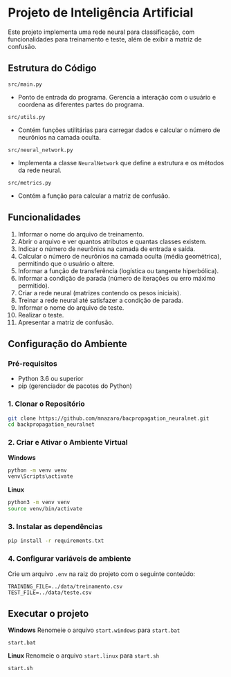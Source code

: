 # Projeto de Inteligência Artificial

Este projeto implementa uma rede neural para classificação, com funcionalidades para treinamento e teste, além de exibir a matriz de confusão.

## Estrutura do Código

`src/main.py`

- Ponto de entrada do programa. Gerencia a interação com o usuário e coordena as diferentes partes do programa.

`src/utils.py`

- Contém funções utilitárias para carregar dados e calcular o número de neurônios na camada oculta.

`src/neural_network.py`

- Implementa a classe `NeuralNetwork` que define a estrutura e os métodos da rede neural.

`src/metrics.py`

- Contém a função para calcular a matriz de confusão. 

## Funcionalidades

1. Informar o nome do arquivo de treinamento.
2. Abrir o arquivo e ver quantos atributos e quantas classes existem.
3. Indicar o número de neurônios na camada de entrada e saída.
4. Calcular o número de neurônios na camada oculta (média geométrica), permitindo que o usuário o altere.
5. Informar a função de transferência (logística ou tangente hiperbólica).
6. Informar a condição de parada (número de iterações ou erro máximo permitido).
7. Criar a rede neural (matrizes contendo os pesos iniciais).
8. Treinar a rede neural até satisfazer a condição de parada.
9. Informar o nome do arquivo de teste.
10. Realizar o teste.
11. Apresentar a matriz de confusão.


## Configuração do Ambiente
### Pré-requisitos

- Python 3.6 ou superior
- pip (gerenciador de pacotes do Python)

### 1. Clonar o Repositório

```sh
git clone https://github.com/mnazaro/bacpropagation_neuralnet.git
cd backpropagation_neuralnet
```
### 2. Criar e Ativar o Ambiente Virtual
**Windows**
```sh
python -m venv venv
venv\Scripts\activate
```
**Linux**
```sh
python3 -m venv venv
source venv/bin/activate
```
### 3. Instalar as dependências
```sh
pip install -r requirements.txt
```
### 4. Configurar variáveis de ambiente
Crie um arquivo `.env` na raiz do projeto com o seguinte conteúdo:
```
TRAINING_FILE=../data/treinamento.csv
TEST_FILE=../data/teste.csv
```
## Executar o projeto
**Windows**
Renomeie o arquivo `start.windows` para `start.bat`
```
start.bat
```
**Linux**
Renomeie o arquivo `start.linux` para `start.sh`
```
start.sh
```

